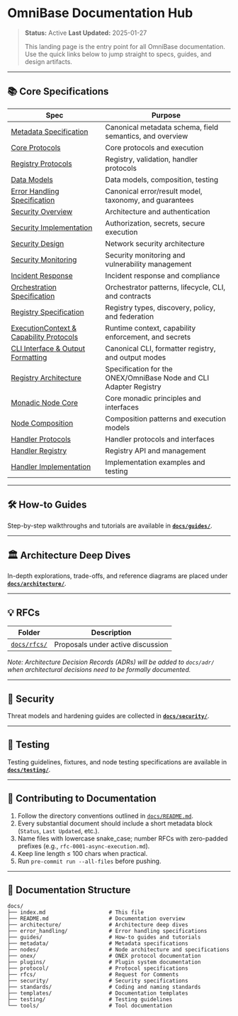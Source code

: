 # OmniBase Documentation Hub

> **Status:** Active
> **Last Updated:** 2025-01-27
>
> This landing page is the entry point for all OmniBase documentation. Use the quick links below to jump straight to specs, guides, and design artifacts.

---

## 📚 Core Specifications

| Spec                                                    | Purpose                                            |
| ------------------------------------------------------- | -------------------------------------------------- |
| [Metadata Specification](./metadata.md)                 | Canonical metadata schema, field semantics, and overview |
| [Core Protocols](./reference-protocols-core.md)         | Core protocols and execution |
| [Registry Protocols](./reference-protocols-registry.md) | Registry, validation, handler protocols |
| [Data Models](./reference-data-models.md)               | Data models, composition, testing |
| [Error Handling Specification](./error_handling.md)     | Canonical error/result model, taxonomy, and guarantees |
| [Security Overview](./reference-security-overview.md)   | Architecture and authentication |
| [Security Implementation](./guide-security-implementation.md) | Authorization, secrets, secure execution |
| [Security Design](./architecture-security-design.md)    | Network security architecture |
| [Security Monitoring](./guide-security-monitoring.md)   | Security monitoring and vulnerability management |
| [Incident Response](./guide-incident-response.md)       | Incident response and compliance |
| [Orchestration Specification](./orchestration.md)       | Orchestrator patterns, lifecycle, CLI, and contracts |
| [Registry Specification](./registry.md)                 | Registry types, discovery, policy, and federation |
| [ExecutionContext & Capability Protocols](./execution_context.md) | Runtime context, capability enforcement, and secrets |
| [CLI Interface & Output Formatting](./cli_interface.md) | Canonical CLI, formatter registry, and output modes |
| [Registry Architecture](./registry_architecture.md)     | Specification for the ONEX/OmniBase Node and CLI Adapter Registry |
| [Monadic Node Core](./architecture-node-monadic-core.md) | Core monadic principles and interfaces |
| [Node Composition](./architecture-node-composition.md)   | Composition patterns and execution models |
| [Handler Protocols](./reference-handlers-protocol.md)   | Handler protocols and interfaces |
| [Handler Registry](./reference-handlers-registry.md)    | Registry API and management |
| [Handler Implementation](./guide-handlers-implementation.md) | Implementation examples and testing |

---

## 🛠️ How-to Guides

Step-by-step walkthroughs and tutorials are available in **[`docs/guides/`](./guides/)**.

---

## 🏛️ Architecture Deep Dives

In-depth explorations, trade-offs, and reference diagrams are placed under **[`docs/architecture/`](./architecture/)**.

---

## 💡 RFCs

| Folder                  | Description                       |
| ----------------------- | --------------------------------- |
| [`docs/rfcs/`](./rfcs/) | Proposals under active discussion |

*Note: Architecture Decision Records (ADRs) will be added to `docs/adr/` when architectural decisions need to be formally documented.*

---

## 🔐 Security

Threat models and hardening guides are collected in **[`docs/security/`](./security/)**.

---

## 🧪 Testing

Testing guidelines, fixtures, and node testing specifications are available in **[`docs/testing/`](./testing/)**.

---

## 📝 Contributing to Documentation

1. Follow the directory conventions outlined in [`docs/README.md`](./README.md).
2. Every substantial document should include a short metadata block (`Status`, `Last Updated`, etc.).
3. Name files with lowercase snake_case; number RFCs with zero-padded prefixes (e.g., `rfc-0001-async-execution.md`).
4. Keep line length ≤ 100 chars when practical.
5. Run `pre-commit run --all-files` before pushing.

---

## 📂 Documentation Structure

```
docs/
├── index.md                    # This file
├── README.md                   # Documentation overview
├── architecture/               # Architecture deep dives
├── error_handling/             # Error handling specifications
├── guides/                     # How-to guides and tutorials
├── metadata/                   # Metadata specifications
├── nodes/                      # Node architecture and specifications
├── onex/                       # ONEX protocol documentation
├── plugins/                    # Plugin system documentation
├── protocol/                   # Protocol specifications
├── rfcs/                       # Request for Comments
├── security/                   # Security specifications
├── standards/                  # Coding and naming standards
├── templates/                  # Documentation templates
├── testing/                    # Testing guidelines
└── tools/                      # Tool documentation
``` 